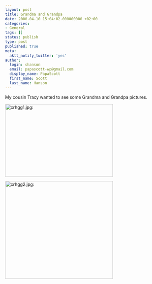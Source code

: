 ```yaml
---
layout: post
title: Grandma and Grandpa
date: 2000-04-10 15:04:02.000000000 +02:00
categories:
- General
tags: []
status: publish
type: post
published: true
meta:
  aktt_notify_twitter: 'yes'
author:
  login: shanson
  email: papascott-wp@gmail.com
  display_name: PapaScott
  first_name: Scott
  last_name: Hanson
---
```

<p>My cousin Tracy wanted to see some Grandma and Grandpa pictures.</p>
<p><img src="http://www.papascott.de/wordpress/wp-content/uploads/2000/04/crhgg1.jpg" height="236" width="350" border="0" alt="crhgg1.jpg: " /></p>
<p><img src="http://www.papascott.de/wordpress/wp-content/uploads/2000/04/crhgg2.jpg" height="317" width="350" border="0" alt="crhgg2.jpg: " /></p>
